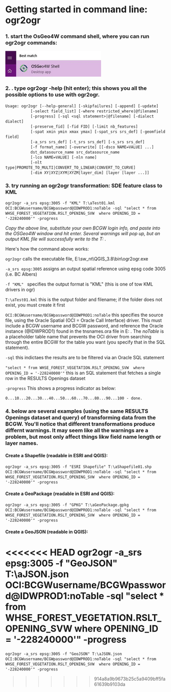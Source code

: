 
# Getting started in command line: ogr2ogr


### 1. start the OsGeo4W command shell, where you can run ogr2ogr commands:
<img src= ./osgeo4wshell_where2.jpg width="300" height="80" />


### 2. . type ogr2ogr -help (hit enter); this shows you all the possible options to use with ogr2ogr.
    Usage: ogr2ogr [--help-general] [-skipfailures] [-append] [-update]
               [-select field_list] [-where restricted_where|@filename]
               [-progress] [-sql <sql statement>|@filename] [-dialect dialect]
               [-preserve_fid] [-fid FID] [-limit nb_features]
               [-spat xmin ymin xmax ymax] [-spat_srs srs_def] [-geomfield field]
               [-a_srs srs_def] [-t_srs srs_def] [-s_srs srs_def]
               [-f format_name] [-overwrite] [[-dsco NAME=VALUE] ...]
               dst_datasource_name src_datasource_name
               [-lco NAME=VALUE] [-nln name]
               [-nlt type|PROMOTE_TO_MULTI|CONVERT_TO_LINEAR|CONVERT_TO_CURVE]
               [-dim XY|XYZ|XYM|XYZM|layer_dim] [layer [layer ...]]


### 3. try running an ogr2ogr transformation: SDE feature class to KML
    ogr2ogr -a_srs epsg:3005 -f "KML" T:\aTest01.kml OCI:BCGWusername/BCGWpassword@IDWPROD1:noTable -sql "select * from WHSE_FOREST_VEGETATION.RSLT_OPENING_SVW  where OPENING_ID = '-228240000'" -progress

*Copy the above line, substitute your own BCGW login info, and paste into the OSGeo4W window and hit enter. Several warnings will pop up, but an output KML file will successfully write to the T: .*

Here's how the command above works:

`ogr2ogr` calls the executable file, E:\sw_nt\QGIS_3.8\bin\ogr2ogr.exe

`-a_srs epsg:3005` assigns an output spatial reference using epsg code 3005 (i.e. BC Albers)

`-f "KML" ` specifies the output format is "KML" (this is one of tow KML drivers in ogr)

`T:\aTest01.kml` this is the output folder and filename; if the folder does not exist, you must create it first

`OCI:BCGWusername/BCGWpassword@IDWPROD1:noTable` this specifies the source file, using the Oracle Spatial (OCI = Oracle Call Interface) driver. This must include a BCGW username and BCGW password, and reference the Oracle instance (@IDWPROD1) found in the tnsnames.ora file in E: . The *noTable* is a placeholder table name that prevents the OCI driver from searching through the entire BCGW for the table you want (you specify that in the SQL statement). 

`-sql` this indictaes the results are to be filtered via an Oracle SQL statement

`"select * from WHSE_FOREST_VEGETATION.RSLT_OPENING_SVW  where OPENING_ID = '-228240000'"` this is an SQL statement that fetches a single row in the RESULTS Openings dataset

`-progress` This shows a progress indicator as below:

    0...10...20...30...40...50...60...70...80...90...100 - done.

### 4. below are several examples (using the same RESULTS Openings dataset and query) of transforming data from the BCGW. You'll notice that different transformations produce differnt warnings. It may seem like all the warnings are a problem, but most only affect things likw field name length or layer names.
   
#### Create a Shapefile (readable in ESRI and QGIS):
    ogr2ogr -a_srs epsg:3005 -f "ESRI Shapefile" T:\aShapefile01.shp OCI:BCGWusername/BCGWpassword@IDWPROD1:noTable -sql "select * from WHSE_FOREST_VEGETATION.RSLT_OPENING_SVW  where OPENING_ID = '-228240000'" -progress

#### Create a GeoPackage (readable in ESRI and QGIS):
    ogr2ogr -a_srs epsg:3005 -f "GPKG" T:\aGeoPackage.gpkg OCI:BCGWusername/BCGWpassword@IDWPROD1:noTable -sql "select * from WHSE_FOREST_VEGETATION.RSLT_OPENING_SVW  where OPENING_ID = '-228240000'" -progress

#### Create a GeoJSON (readable in QGIS):
<<<<<<< HEAD
    ogr2ogr -a_srs epsg:3005 -f "GeoJSON" T:\aJSON.json OCI:BCGWusername/BCGWpassword@IDWPROD1:noTable -sql "select * from WHSE_FOREST_VEGETATION.RSLT_OPENING_SVW  where OPENING_ID = '-228240000'" -progress
=======
    ogr2ogr -a_srs epsg:3005 -f "GeoJSON" T:\aJSON.json OCI:BCGWusername/BCGWpassword@IDWPROD1:noTable -sql "select * from WHSE_FOREST_VEGETATION.RSLT_OPENING_SVW  where OPENING_ID = '-228240000'" -progress
>>>>>>> 914a8a9b9673b25c5a9409bff5fa61639b9103da
